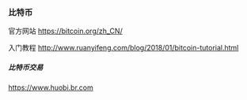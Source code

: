 ### 比特币

官方网站
https://bitcoin.org/zh_CN/

入门教程
http://www.ruanyifeng.com/blog/2018/01/bitcoin-tutorial.html

##### 比特币交易

https://www.huobi.br.com
